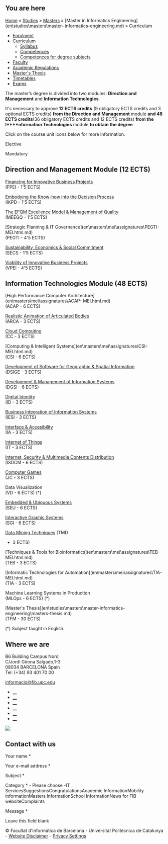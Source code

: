 ## You are here

[Home](en.md) » [Studies](en\\studies.md) » [Masters](en\\studies\\masters.md)
» [Master in Informatics Engineering](en\\studies\\masters\\master-
informatics-engineering.md) » Curriculum

  * [Enrolment](en\\studies\\masters\\master-informatics-engineering\\enrolment.md)
  * [Curriculum](en\\studies\\masters\\master-informatics-engineering\\curriculum.md)
    * [Syllabus](en\\studies\\masters\\master-informatics-engineering\\curriculum\\syllabus.md)
    * [Competences](en\\studies\\masters\\master-informatics-engineering\\curriculum\\competences.md)
    * [Competences for degree subjects](en\\studies\\masters\\master-informatics-engineering\\curriculum\\competences-degree-subjects.md)
  * [Faculty](en\\studies\\masters\\master-informatics-engineering\\faculty.md)
  * [Academic Regulations](en\\studies\\masters\\master-informatics-engineering\\academic-regulations.md)
  * [Master's Thesis](en\\studies\\masters\\master-informatics-engineering\\masters-thesis.md)
  * [Timetables](en\\studies\\masters\\master-informatics-engineering\\timetables.md)
  * [Exams](en\\studies\\masters\\master-informatics-engineering\\exams.md)

The master’s degree is divided into two modules: **Direction and Management**
and **Information Technologies**.

It's necessary to approve **12 ECTS credits** (9 obligatory ECTS credits and 3
optional ECTS credits) **from the Direction and Management** module **and 48
ECTS credits**(36 obligatory ECTS credits and 12 ECTS credits) **from the
I****nformation Technologies** module,**to obtain the degree**.

Click on the course unit icons below for more information.

Elective

Mandatory

## Direction and Management Module (12 ECTS)

[Financing for Innovative Business
Projects](en\\masters\\mei\\assignatures\\FPEI-MEI.html.md)  
(FPEI - 1'5 ECTS)

[Embodying the Know-how into the Decision
Process](en\\masters\\mei\\assignatures\\IKPD-MEI.html.md)  
(IKPD - 1'5 ECTS)

[The EFQM Excellence Model & Management of
Quality](en\\masters\\mei\\assignatures\\MEEGQ-MEI.html.md)  
(MEEGQ - 1'5 ECTS)

[Strategic Planning & IT Governance](en\\masters\\mei\\assignatures\\PEGTI-
MEI.html.md)  
(PEGTI - 4'5 ECTS)

[Sustainability, Economics & Social
Commitment](en\\masters\\mei\\assignatures.html.md)  
(SECS - 1'5 ECTS)

[Viability of Innovative Business
Projects](en\\masters\\mei\\assignatures\\VPEI-MEI.html.md)  
(VPEI - 4'5 ECTS)

## Information Technologies Module (48 ECTS)

[High Performance Computer Architecture](en\\masters\\mei\\assignatures\\ACAP-
MEI.html.md)  
(ACAP - 6 ECTS)

[Realistic Animation of Articulated
Bodies](en\\masters\\mei\\assignatures\\ARCA-MEI.html.md)  
(ARCA - 3 ECTS)

[Cloud Computing](en\\masters\\mei\\assignatures\\CC-MEI.html.md)  
(CC - 3 ECTS)

[Computing & Intelligent Systems](en\\masters\\mei\\assignatures\\CSI-
MEI.html.md)  
(CSI - 6 ECTS)

[Development of Software for Geographic & Spatial
Information](en\\masters\\mei\\assignatures\\DSIGE-MEI.html.md)  
(DSIGE - 3 ECTS)

[Development & Management of Information
Systems](en\\masters\\mei\\assignatures\\DGSI-MEI.html.md)  
(DGSI - 6 ECTS)

[Digital Identity](en\\masters\\mei\\assignatures\\ID-MEI.html.md)  
(ID - 3 ECTS)

[Business Integration of Information
Systems](en\\masters\\mei\\assignatures\\IESI-MEI.html.md)  
(IESI - 3 ECTS)

[Interface & Accesibility](en\\masters\\mei\\assignatures\\IA-MEI.html.md)  
(IA - 3 ECTS)

[Internet of Things](en\\masters\\mei\\assignatures\\IT-MEI.html.md)  
(IT - 3 ECTS)

[Internet, Security & Multimedia Contents
Distribution](en\\masters\\mei\\assignatures\\ISDCM-MEI.html.md)  
(ISDCM - 6 ECTS)

[Computer Games](en\\masters\\mei\\assignatures\\JC-MEI.html.md)  
(JC - 3 ECTS)

Data Visualization  
(VD - 6 ECTS) (*)

[Embedded & Ubiquous Systems](en\\masters\\mei\\assignatures\\SEU-MEI.html.md)  
(SEU - 6 ECTS)

[Interactive Graphic Systems](en\\masters\\mei\\assignatures\\SGI-MEI.html.md)  
(SGI - 6 ECTS)

[Data Mining Techniques](en\\masters\\mei\\assignatures\\TMD-MEI.html.md) (TMD
- 3 ECTS)

[Techniques & Tools for Bioinformatics](en\\masters\\mei\\assignatures\\TEB-
MEI.html.md)  
(TEB - 3 ECTS)

[Informatic Technologies for Automation](en\\masters\\mei\\assignatures\\TIA-
MEI.html.md)  
(TIA - 3 ECTS)

Machine Learning Systems in Production  
(MLOps - 6 ECTS) (*)

[Master's Thesis](en\\studies\\masters\\master-informatics-
engineering\\masters-thesis.md)  
(TFM - 30 ECTS)

(*) Subject taught in English.

## Where we are

B6 Building Campus Nord  
C/Jordi Girona Salgado,1-3  
08034 BARCELONA Spain  
Tel: (+34) 93 401 70 00

[informacio@fib.upc.edu](informacio@fib.upc.edu.md)

  * [__](en\\noticies\\rss.rss.md)
  * [__](fib.upc.md)
  * [__](fib_upc.md)
  * [__](photos\\fib-upc\\albums.md)
  * [__](user\\mediafib.md)
  * [__](fib.upc.md)

[![](/sites/fib/files/images/banner-suport-fib.jpg)](index.md)

## Contact with us

Your name *

Your e-mail address *

Subject *

Category * \- Please choose -IT ServicesSuggestionsCongratulationsAcademic
InformationMobility InformationMasters InformationSchool InformationNews for
FIB websiteComplaints

Message *

Leave this field blank

© Facultat d'Informàtica de Barcelona - Universitat Politècnica de Catalunya -
[Website Disclaimer](en\\website-disclaimer.md) \- [Privacy
Settings](en\\studies\\masters\\master-informatics-engineering\\curriculum.md)

